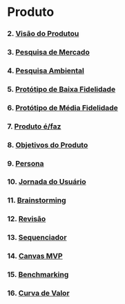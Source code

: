 # Produto

### 2. [**Visão do Produtou**](_docs/produto/visao_produto.md)

### 3. [**Pesquisa de Mercado**](_docs/produto/pesquisa_mercado.md)

### 4. [**Pesquisa Ambiental**](_docs/produto/pesquisa_ambiental.md)

### 5. [**Protótipo de Baixa Fidelidade**](_docs/produto/prototipo_baixa_fidelidade.md)

### 6. [**Protótipo de Média Fidelidade**](_docs/produto/prototipo_media_fidelidade.md)

### 7. [**Produto é/faz**](_docs/produto/produto_e.md)

### 8. [**Objetivos do Produto**](_docs/produto/objetivo_produto.md)

### 9. [**Persona**](_docs/produto/persona.md)

### 10. [**Jornada do Usuário**](_docs/produto/jornada.md)

### 11. [**Brainstorming**](_docs/produto/brainstorming.md)

### 12. [**Revisão**](_docs/produto/revisao.md)

### 13. [**Sequenciador**](_docs/produto/sequenciador.md)

### 14. [**Canvas MVP**](_docs/produto/canvas.md)

### 15. [**Benchmarking**](_docs/produto/benchmarking.md)

### 16. [**Curva de Valor**](_docs/produto/curva_valor.md)

